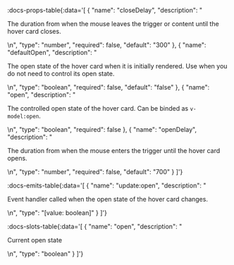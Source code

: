 <!-- This file was automatic generated. Do not edit it manually -->

:docs-props-table{:data='[
  {
    "name": "closeDelay",
    "description": "<p>The duration from when the mouse leaves the trigger or content until the hover card closes.</p>\n",
    "type": "number",
    "required": false,
    "default": "300"
  },
  {
    "name": "defaultOpen",
    "description": "<p>The open state of the hover card when it is initially rendered. Use when you do not need to control its open state.</p>\n",
    "type": "boolean",
    "required": false,
    "default": "false"
  },
  {
    "name": "open",
    "description": "<p>The controlled open state of the hover card. Can be binded as <code>v-model:open</code>.</p>\n",
    "type": "boolean",
    "required": false
  },
  {
    "name": "openDelay",
    "description": "<p>The duration from when the mouse enters the trigger until the hover card opens.</p>\n",
    "type": "number",
    "required": false,
    "default": "700"
  }
]'} 

:docs-emits-table{:data='[
  {
    "name": "update:open",
    "description": "<p>Event handler called when the open state of the hover card changes.</p>\n",
    "type": "[value: boolean]"
  }
]'} 

:docs-slots-table{:data='[
  {
    "name": "open",
    "description": "<p>Current open state</p>\n",
    "type": "boolean"
  }
]'} 
